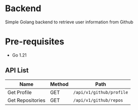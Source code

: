 # Backend

Simple Golang backend to retrieve user information from Github

# Pre-requisites
- Go 1.21

## API List

Name            | Method| Path |
---             | ---   | --- | 
Get Profile     | GET   | `/api/v1/github/profile` |
Get Repositories| GET   | `/api/v1/github/repos` |